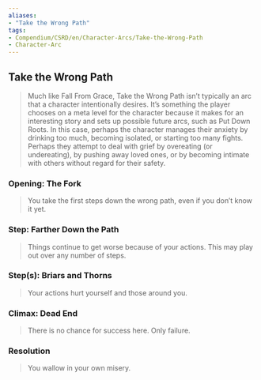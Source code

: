 ```yaml
---
aliases: 
- "Take the Wrong Path"
tags: 
- Compendium/CSRD/en/Character-Arcs/Take-the-Wrong-Path
- Character-Arc
---
```

## Take the Wrong Path
>Much like Fall From Grace, Take the Wrong Path isn’t typically an arc that a character intentionally desires. It’s something the player chooses on a meta level for the character because it makes for an interesting story and sets up possible future arcs, such as Put Down Roots. In this case, perhaps the character manages their anxiety by drinking too much, becoming isolated, or starting too many fights. Perhaps they attempt to deal with grief by overeating (or undereating), by pushing away loved ones, or by becoming intimate with others without regard for their safety.

### Opening: The Fork
>You take the first steps down the wrong path, even if you don’t know it yet.

### Step: Farther Down the Path
>Things continue to get worse because of your actions. This may play out over any number of steps.
### Step(s): Briars and Thorns
>Your actions hurt yourself and those around you.
### Climax: Dead End 
>There is no chance for success here. Only failure.
### Resolution 
>You wallow in your own misery.